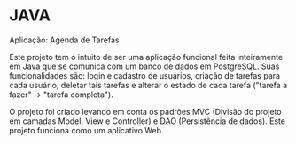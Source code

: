 # JAVA
Aplicação: Agenda de Tarefas 

  Este projeto tem o intuito de ser uma aplicação funcional feita inteiramente em Java que se comunica com um banco de dados em PostgreSQL.
Suas funcionalidades são: login e cadastro de usuários, criação de tarefas para cada usuário, deletar tais tarefas e alterar o estado de
cada tarefa ("tarefa a fazer" -> "tarefa completa").

  O projeto foi criado levando em conta os padrões MVC (Divisão do projeto em camadas Model, View e Controller) e  DAO (Persistência de
dados). Este projeto funciona como um aplicativo Web.

